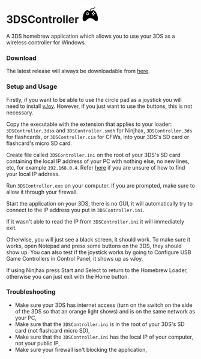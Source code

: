 3DSController ![](/3DS/cxi/icon48x48.png?raw=true)
===

A 3DS homebrew application which allows you to use your 3DS as a wireless controller for Windows.

### Download
The latest release will always be downloadable from [here](https://github.com/CTurt/3DSController/releases/).

### Setup and Usage
Firstly, if you want to be able to use the circle pad as a joystick you will need to install [vJoy](http://vjoystick.sourceforge.net/site/index.php/download-a-install). However, if you just want to use the buttons, this is not necessary.

Copy the executable with the extension that applies to your loader: `3DSController.3dsx` and `3DSController.smdh` for Ninjhax, `3DSController.3ds` for flashcards, or `3DSController.cia` for CFWs, into your 3DS's SD card or flashcard's micro SD card.

Create file called `3DSController.ini` on the root of your 3DS's SD card containing the local IP address of your PC with nothing else, no new lines, etc, for example `192.168.0.4`. Refer [here](http://www.helpfulpctools.com/HowToCheckYourLocalIP.php) if you are unsure of how to find your local IP address.

Run `3DSController.exe` on your computer. If you are prompted, make sure to allow it through your firewall.

Start the application on your 3DS, there is no GUI, it will automatically try to connect to the IP address you put in `3DSController.ini`.

If it wasn't able to read the IP from `3DSController.ini` it will immediately exit.

Otherwise, you will just see a black screen, it should work. To make sure it works, open Notepad and press some buttons on the 3DS, they should show up. You can also test if the joystick works by going to Configure USB Game Controllers in Control Panel, it shows up as vJoy.

If using Ninjhax press Start and Select to return to the Homebrew Loader, otherwise you can just exit with the Home button.

### Troubleshooting
- Make sure your 3DS has internet access (turn on the switch on the side of the 3DS so that an orange light shows) and is on the same network as your PC,
- Make sure that the `3DSController.ini` is in the root of your 3DS's SD card (not flashcard micro SD),
- Make sure that the `3DSController.ini` has the local IP of your computer, not your public IP,
- Make sure your firewall isn't blocking the application,
